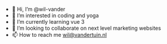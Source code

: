- 👋 Hi, I’m @wil-vander
- 👀 I’m interested in coding and yoga
- 🌱 I’m currently learning vue 3
- 💞️ I’m looking to collaborate on next level marketing websites
- 📫 How to reach me wil@vandertuin.nl

<!---
wil-vander/wil-vander is a ✨ special ✨ repository because its `README.md` (this file) appears on your GitHub profile.
You can click the Preview link to take a look at your changes.
--->
